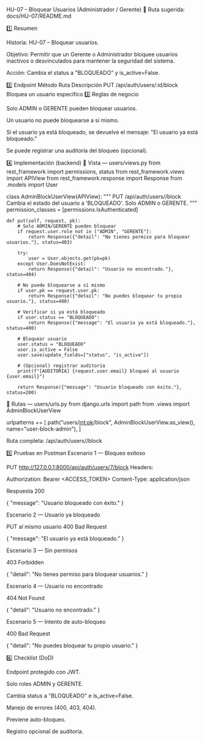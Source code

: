 HU-07 – Bloquear Usuarios (Administrador / Gerente)
📂 Ruta sugerida: docs/HU-07/README.md

1️⃣ Resumen

Historia: HU-07 – Bloquear usuarios.

Objetivo: Permitir que un Gerente o Administrador bloquee usuarios inactivos o desvinculados para mantener la seguridad del sistema.

Acción: Cambia el status a "BLOQUEADO" y is_active=False.

2️⃣ Endpoint
Método	Ruta	Descripción
PUT	/api/auth/users/:id/block	Bloquea un usuario específico
3️⃣ Reglas de negocio

Solo ADMIN o GERENTE pueden bloquear usuarios.

Un usuario no puede bloquearse a sí mismo.

Si el usuario ya está bloqueado, se devuelve el mensaje:
"El usuario ya está bloqueado."

Se puede registrar una auditoría del bloqueo (opcional).

4️⃣ Implementación (backend)
🧩 Vista — users/views.py
from rest_framework import permissions, status
from rest_framework.views import APIView
from rest_framework.response import Response
from .models import User

class AdminBlockUserView(APIView):
    """
    PUT /api/auth/users/<id>/block
    Cambia el estado del usuario a 'BLOQUEADO'.
    Solo ADMIN o GERENTE.
    """
    permission_classes = [permissions.IsAuthenticated]

    def put(self, request, pk):
        # Solo ADMIN/GERENTE pueden bloquear
        if request.user.role not in ["ADMIN", "GERENTE"]:
            return Response({"detail": "No tienes permiso para bloquear usuarios."}, status=403)

        try:
            user = User.objects.get(pk=pk)
        except User.DoesNotExist:
            return Response({"detail": "Usuario no encontrado."}, status=404)

        # No puede bloquearse a sí mismo
        if user.pk == request.user.pk:
            return Response({"detail": "No puedes bloquear tu propio usuario."}, status=400)

        # Verificar si ya está bloqueado
        if user.status == "BLOQUEADO":
            return Response({"message": "El usuario ya está bloqueado."}, status=400)

        # Bloquear usuario
        user.status = "BLOQUEADO"
        user.is_active = False
        user.save(update_fields=["status", "is_active"])

        # (Opcional) registrar auditoría
        print(f"[AUDITORÍA] {request.user.email} bloqueó al usuario {user.email}")

        return Response({"message": "Usuario bloqueado con éxito."}, status=200)

🧭 Rutas — users/urls.py
from django.urls import path
from .views import AdminBlockUserView

urlpatterns += [
    path("users/<int:pk>/block", AdminBlockUserView.as_view(), name="user-block-admin"),
]


Ruta completa: /api/auth/users/<id>/block

5️⃣ Pruebas en Postman
Escenario 1 — Bloqueo exitoso

PUT http://127.0.0.1:8000/api/auth/users/7/block
Headers:

Authorization: Bearer <ACCESS_TOKEN>
Content-Type: application/json


Respuesta 200

{ "message": "Usuario bloqueado con éxito." }

Escenario 2 — Usuario ya bloqueado

PUT al mismo usuario
400 Bad Request

{ "message": "El usuario ya está bloqueado." }

Escenario 3 — Sin permisos

403 Forbidden

{ "detail": "No tienes permiso para bloquear usuarios." }

Escenario 4 — Usuario no encontrado

404 Not Found

{ "detail": "Usuario no encontrado." }

Escenario 5 — Intento de auto-bloqueo

400 Bad Request

{ "detail": "No puedes bloquear tu propio usuario." }

6️⃣ Checklist (DoD)

 Endpoint protegido con JWT.

 Solo roles ADMIN y GERENTE.

 Cambia status a "BLOQUEADO" e is_active=False.

 Manejo de errores (400, 403, 404).

 Previene auto-bloqueo.

 Registro opcional de auditoría.